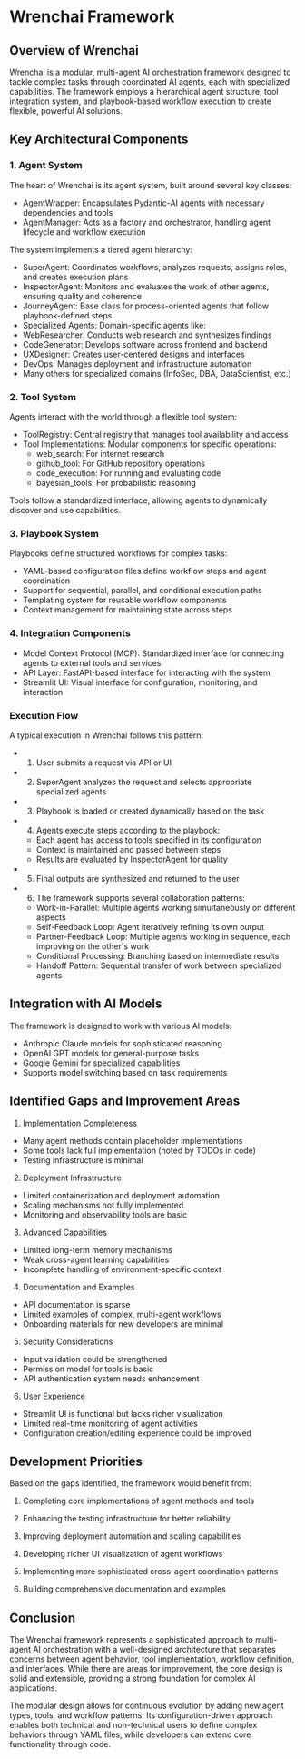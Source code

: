 # Wrenchai Framework

## Overview of Wrenchai

Wrenchai is a modular, multi-agent AI orchestration framework designed to tackle complex tasks through coordinated AI agents, each with specialized capabilities. The framework employs a hierarchical agent structure, tool integration system, and playbook-based workflow execution to create flexible, powerful AI solutions.

## Key Architectural Components

### 1. Agent System

The heart of Wrenchai is its agent system, built around several key classes:

- AgentWrapper: Encapsulates Pydantic-AI agents with necessary dependencies and tools
- AgentManager: Acts as a factory and orchestrator, handling agent lifecycle and workflow execution

The system implements a tiered agent hierarchy:

- SuperAgent: Coordinates workflows, analyzes requests, assigns roles, and creates execution plans
- InspectorAgent: Monitors and evaluates the work of other agents, ensuring quality and coherence
- JourneyAgent: Base class for process-oriented agents that follow playbook-defined steps
- Specialized Agents: Domain-specific agents like:
- WebResearcher: Conducts web research and synthesizes findings
- CodeGenerator: Develops software across frontend and backend
- UXDesigner: Creates user-centered designs and interfaces
- DevOps: Manages deployment and infrastructure automation
- Many others for specialized domains (InfoSec, DBA, DataScientist, etc.)

### 2. Tool System

Agents interact with the world through a flexible tool system:

- ToolRegistry: Central registry that manages tool availability and access
- Tool Implementations: Modular components for specific operations:
  - web_search: For internet research
  - github_tool: For GitHub repository operations
  - code_execution: For running and evaluating code
  - bayesian_tools: For probabilistic reasoning

Tools follow a standardized interface, allowing agents to dynamically discover and use capabilities.

### 3. Playbook System

Playbooks define structured workflows for complex tasks:

- YAML-based configuration files define workflow steps and agent coordination
- Support for sequential, parallel, and conditional execution paths
- Templating system for reusable workflow components
- Context management for maintaining state across steps

### 4. Integration Components

- Model Context Protocol (MCP): Standardized interface for connecting agents to external tools and services
- API Layer: FastAPI-based interface for interacting with the system
- Streamlit UI: Visual interface for configuration, monitoring, and interaction

### Execution Flow

A typical execution in Wrenchai follows this pattern:

+ 1. User submits a request via API or UI

+ 2. SuperAgent analyzes the request and selects appropriate specialized agents

+ 3. Playbook is loaded or created dynamically based on the task

+ 4. Agents execute steps according to the playbook:
  - Each agent has access to tools specified in its configuration
  - Context is maintained and passed between steps
  - Results are evaluated by InspectorAgent for quality

+ 5. Final outputs are synthesized and returned to the user

+ 6. The framework supports several collaboration patterns:
  - Work-in-Parallel: Multiple agents working simultaneously on different aspects
  - Self-Feedback Loop: Agent iteratively refining its own output
  - Partner-Feedback Loop: Multiple agents working in sequence, each improving on the other's work
  - Conditional Processing: Branching based on intermediate results
  - Handoff Pattern: Sequential transfer of work between specialized agents

## Integration with AI Models

The framework is designed to work with various AI models:

- Anthropic Claude models for sophisticated reasoning
- OpenAI GPT models for general-purpose tasks
- Google Gemini for specialized capabilities
- Supports model switching based on task requirements

## Identified Gaps and Improvement Areas

1. Implementation Completeness
- Many agent methods contain placeholder implementations
- Some tools lack full implementation (noted by TODOs in code)
- Testing infrastructure is minimal

2. Deployment Infrastructure
- Limited containerization and deployment automation
- Scaling mechanisms not fully implemented
- Monitoring and observability tools are basic

3. Advanced Capabilities
- Limited long-term memory mechanisms
- Weak cross-agent learning capabilities
- Incomplete handling of environment-specific context

4. Documentation and Examples
- API documentation is sparse
- Limited examples of complex, multi-agent workflows
- Onboarding materials for new developers are minimal

5. Security Considerations
- Input validation could be strengthened
- Permission model for tools is basic
- API authentication system needs enhancement

6. User Experience
- Streamlit UI is functional but lacks richer visualization
- Limited real-time monitoring of agent activities
- Configuration creation/editing experience could be improved

## Development Priorities

Based on the gaps identified, the framework would benefit from:

1. Completing core implementations of agent methods and tools

2. Enhancing the testing infrastructure for better reliability

3. Improving deployment automation and scaling capabilities

4. Developing richer UI visualization of agent workflows

5. Implementing more sophisticated cross-agent coordination patterns

6. Building comprehensive documentation and examples

## Conclusion

The Wrenchai framework represents a sophisticated approach to multi-agent AI orchestration with a well-designed architecture that separates concerns between agent behavior, tool implementation, workflow definition, and interfaces. While there are areas for improvement, the core design is solid and extensible, providing a strong foundation for complex AI applications.

The modular design allows for continuous evolution by adding new agent types, tools, and workflow patterns. Its configuration-driven approach enables both technical and non-technical users to define complex behaviors through YAML files, while developers can extend core functionality through code.
